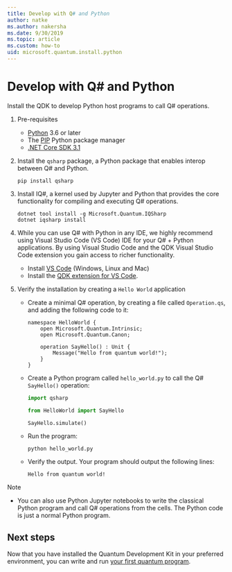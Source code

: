 ```yaml
---
title: Develop with Q# and Python
author: natke
ms.author: nakersha
ms.date: 9/30/2019
ms.topic: article
ms.custom: how-to
uid: microsoft.quantum.install.python
---
```


# Develop with Q# and Python

Install the QDK to develop Python host programs to call Q# operations.

1. Pre-requisites

    - [Python](https://www.python.org/downloads/) 3.6 or later
    - The [PIP](https://pip.pypa.io/en/stable/installing) Python package manager
    - [.NET Core SDK 3.1](https://dotnet.microsoft.com/download/dotnet-core/3.1)


1. Install the `qsharp` package, a Python package that enables interop between Q# and Python.

    ```
    pip install qsharp
    ```

1. Install IQ#, a kernel used by Jupyter and Python that provides the core functionality for compiling and executing Q# operations.

    ```dotnetcli
    dotnet tool install -g Microsoft.Quantum.IQSharp
    dotnet iqsharp install
    ```
  
1. While you can use Q# with Python in any IDE, we highly recommend using Visual Studio Code (VS Code) IDE for your Q# + Python applications. By using Visual Studio Code and the QDK Visual Studio Code extension you gain access to richer functionality.

    - Install [VS Code](https://code.visualstudio.com/download) (Windows, Linux and Mac)
    - Install the [QDK extension for VS Code](https://marketplace.visualstudio.com/items?itemName=quantum.quantum-devkit-vscode).

1. Verify the installation by creating a `Hello World` application

    - Create a minimal Q# operation, by creating a file called `Operation.qs`, and adding the following code to it:

        ```qsharp
        namespace HelloWorld {
            open Microsoft.Quantum.Intrinsic;
            open Microsoft.Quantum.Canon;

            operation SayHello() : Unit {
                Message("Hello from quantum world!");
            }
        }
        ```

    - Create a Python program called `hello_world.py` to call the Q# `SayHello()` operation:

        ```python
        import qsharp

        from HelloWorld import SayHello

        SayHello.simulate()
        ```

    - Run the program:

        ```
        python hello_world.py
        ```

    - Verify the output. Your program should output the following lines:

        ```
        Hello from quantum world!
        ```


> [!NOTE]
> * You can also use Python Jupyter notebooks to write the classical Python program and call Q# operations from the cells. The Python code is just a normal Python program.

## Next steps

Now that you have installed the Quantum Development Kit in your preferred environment, you can write and run [your first quantum program](xref:microsoft.quantum.quickstarts.qrng).
